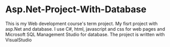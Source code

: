 # Asp.Net-Project-With-Database
This is my Web development course's term project. My fisrt project with asp.Net and database. I use C#, html, javascript and css for web pages and Microsoft SQL Management Studio for database. The project is written with VisualStudio
